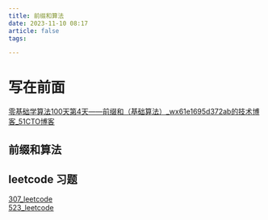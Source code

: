```yaml
---
title: 前缀和算法
date: 2023-11-10 08:17
article: false
tags: 

---
```


# 写在前面

[零基础学算法100天第4天——前缀和（基础算法）\_wx61e1695d372ab的技术博客\_51CTO博客](https://blog.51cto.com/u_15492302/5286405?articleABtest=0)  

## 前缀和算法


## leetcode 习题
[307_leetcode](307_leetcode)  
[523_leetcode](523_leetcode)
